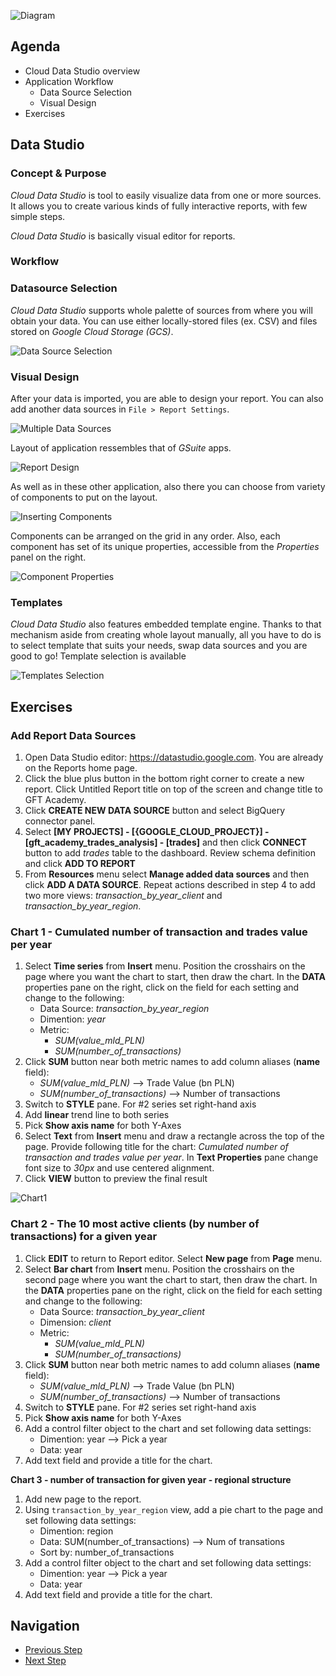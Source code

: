 ![Diagram](https://github.com/gft-academy-pl/gcp-data-analysis-with-bigquery/blob/master/assets/Data%20analysis%20with%20BQ%20-%20diagram%20(part_1).png?raw=true)

## Agenda
* Cloud Data Studio overview
* Application Workflow
    * Data Source Selection
    * Visual Design
* Exercises
## Data Studio

### Concept & Purpose
*Cloud Data Studio* is tool to easily visualize data from one or more sources.
It allows you to create various kinds of fully interactive reports, with few simple steps.

*Cloud Data Studio* is basically visual editor for reports.

### Workflow

### Datasource Selection
*Cloud Data Studio* supports whole palette of sources from where you will obtain your data.
You can use either locally-stored files (ex. CSV) and files stored on *Google Cloud Storage (GCS)*.

![Data Source Selection](https://github.com/gft-academy-pl/gcp-data-analysis-with-bigquery/blob/master/assets/datastudio_data-sources.png)

### Visual Design
After your data is imported, you are able to design your report.
You can also add another data sources in `File > Report Settings`.

![Multiple Data Sources](https://github.com/gft-academy-pl/gcp-data-analysis-with-bigquery/blob/master/assets/datastudio_mutliple-datasources.png)

Layout of application ressembles that of *GSuite* apps.

![Report Design](https://github.com/gft-academy-pl/gcp-data-analysis-with-bigquery/blob/master/assets/datastudio_report-design.png)

As well as in these other application, also there you can choose from variety of components to put on the layout.

![Inserting Components](https://github.com/gft-academy-pl/gcp-data-analysis-with-bigquery/blob/master/assets/datastudio_components.png)

Components can be arranged on the grid in any order. Also, each component has set of its unique properties, accessible from the *Properties* panel on the right.

![Component Properties](https://github.com/gft-academy-pl/gcp-data-analysis-with-bigquery/blob/master/assets/datastudio_properties.png)

### Templates 

*Cloud Data Studio* also features embedded template engine.
Thanks to that mechanism aside from creating whole layout manually, all you have to do is to select template that suits your needs, swap data sources and you are good to go!
Template selection is available
  
![Templates Selection](https://github.com/gft-academy-pl/gcp-data-analysis-with-bigquery/blob/master/assets/datastudio_templates.png)  


## Exercises

### Add Report Data Sources

1. Open Data Studio editor: https://datastudio.google.com. You are already on the Reports home page. 
2. Click the blue plus button in the bottom right corner to create a new report. Click Untitled Report title on top of the screen and change title to GFT Academy.
3. Click **CREATE NEW DATA SOURCE** button and select BigQuery connector panel. 
4. Select **[MY PROJECTS] - [{GOOGLE_CLOUD_PROJECT}] - [gft_academy_trades_analysis] - [trades]** and then click **CONNECT** button to add _trades_ table to the dashboard. Review schema definition and click **ADD TO REPORT**
5. From **Resources** menu select  **Manage added data sources** and then click **ADD A DATA SOURCE**. Repeat actions described in step 4 to add two more views: _transaction_by_year_client_ and _transaction_by_year_region_.

### Chart 1 - Cumulated number of transaction and trades value per year
	
1. Select **Time series** from **Insert** menu. Position the crosshairs on the page where you want the chart to start, then draw the chart. In the **DATA** properties pane on the right, click on the field for each setting and change to the following:
	* Data Source: _transaction_by_year_region_
	* Dimention: _year_
	* Metric:
       * _SUM(value_mld_PLN)_
       * _SUM(number_of_transactions)_
2. Click **SUM** button near both metric names to add column aliases (**name** field):
 	* _SUM(value_mld_PLN)_ --> Trade Value (bn PLN)
	* _SUM(number_of_transactions)_ --> Number of transactions
3. Switch to **STYLE** pane. For #2 series set right-hand axis
4. Add **linear** trend line to both series
5. Pick **Show axis name** for both Y-Axes
6. Select **Text** from **Insert** menu and draw a rectangle across the top of the page. Provide following title for the chart: _Cumulated number of transaction and trades value per year_. In **Text Properties** pane change font size to _30px_ and use centered alignment.
7. Click **VIEW** button to preview the final result

![Chart1](https://github.com/gft-academy-pl/gcp-data-analysis-with-bigquery/blob/master/assets/DataStudio_chart1.png?raw=true)
	
### Chart 2 - The 10 most active clients (by number of transactions) for a given year
1. Click **EDIT** to return to Report editor. Select **New page** from **Page** menu.
2.  Select **Bar chart** from **Insert** menu. Position the crosshairs on the second page where you want the chart to start, then draw the chart. In the **DATA** properties pane on the right, click on the field for each setting and change to the following:
    * Data Source: _transaction_by_year_client_
    * Dimension: _client_
    * Metric:
       * _SUM(value_mld_PLN)_
       * _SUM(number_of_transactions)_
3. Click **SUM** button near both metric names to add column aliases (**name** field):
 	* _SUM(value_mld_PLN)_ --> Trade Value (bn PLN)
	* _SUM(number_of_transactions)_ --> Number of transactions
4. Switch to **STYLE** pane. For #2 series set right-hand axis
5. Pick **Show axis name** for both Y-Axes
6. Add a control filter object to the chart and set following data settings:
    * Dimention: year --> Pick a year
    * Data: year
7. Add text field and provide a title for the chart.

**Chart 3 - number of transaction for given year - regional structure**
1. Add new page to the report.
2. Using `transaction_by_year_region` view, add a pie chart to the page and set following data settings:
    * Dimention: region
    * Data: SUM(number_of_transactions) --> Num of transations
    * Sort by: number_of_transactions
3. Add a control filter object to the chart and set following data settings:
    * Dimention: year --> Pick a year
    * Data: year
4. Add text field and provide a title for the chart.	 

## Navigation

- [Previous Step](./02-bigquery.md)
- [Next Step](./04-dataprep.md)

